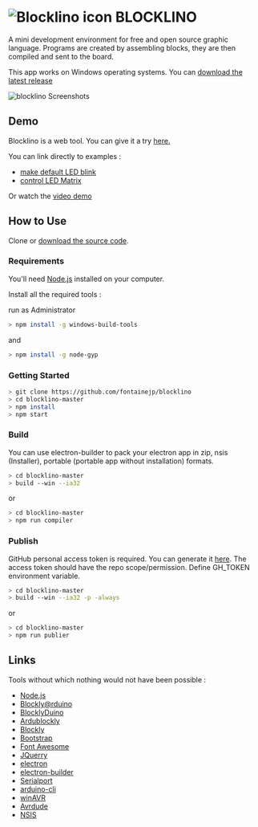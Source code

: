 # <img src="http://lesormeaux.net/blocklino/media/icon.png" alt="Blocklino icon"> BLOCKLINO

A mini development environment for free and open source graphic language. Programs are created by assembling blocks, they are then compiled and sent to the board.

This app works on Windows operating systems. You can [download the latest release](https://github.com/fontainejp/blocklino/releases)

![blocklino Screenshots](http://lesormeaux.net/blocklino/assets/img/Capture.PNG)

## Demo

Blocklino is a web tool. You can give it a try [here.](http://lesormeaux.net/blocklino)

You can link directly to examples :
* [make default LED blink](http://lesormeaux.net/blocklino/index.html?url=./examples/blink/blink.xml) 
* [control LED Matrix](http://lesormeaux.net/blocklino/index.html?url=./examples/matrice/matrice.xml) 

Or watch the [video demo](http://)

## How to Use

Clone or [download the source code](https://github.com/fontainejp/blocklino/archive/master.zip).

### Requirements

You'll need [Node.js](https://nodejs.org) installed on your computer.

Install all the required tools :

run as Administrator

``` bash
> npm install -g windows-build-tools
```

and

``` bash
> npm install -g node-gyp
```

### Getting Started 

```bash
> git clone https://github.com/fontainejp/blocklino
> cd blocklino-master
> npm install
> npm start
```

### Build 

You can use electron-builder to pack your electron app in zip, nsis (Installer), portable (portable app without installation) formats.

```bash
> cd blocklino-master
> build --win --ia32
```
or 

```bash
> cd blocklino-master
> npm run compiler
```

### Publish

GitHub personal access token is required. You can generate it [here](https://github.com/settings/tokens/new).
The access token should have the repo scope/permission.
Define GH_TOKEN environment variable.

```bash
> cd blocklino-master
> build --win --ia32 -p -always
```
or

```bash
> cd blocklino-master
> npm run publier
```

## Links

Tools without which nothing would not have been possible :

- [Node.js](https://nodejs.org/fr/)
- [Blockly@rduino](https://github.com/technologiescollege/Blockly-at-rduino)
- [BlocklyDuino](https://github.com/BlocklyDuino/BlocklyDuino)
- [Ardublockly](https://github.com/carlosperate/ardublockly)
- [Blockly](https://developers.google.com/blockly)
- [Bootstrap](http://getbootstrap.com)
- [Font Awesome](http://fontawesome.io)
- [JQuerry](https://jquery.com)
- [electron](https://electronjs.org/)
- [electron-builder](https://github.com/electron-userland/electron-builder)
- [Serialport](https://github.com/node-serialport/node-serialport)
- [arduino-cli](https://github.com/arduino/arduino-cli)
- [winAVR](https://sourceforge.net/projects/winavr)
- [Avrdude](http://www.nongnu.org/avrdude)
- [NSIS](https://sourceforge.net/projects/nsis)
